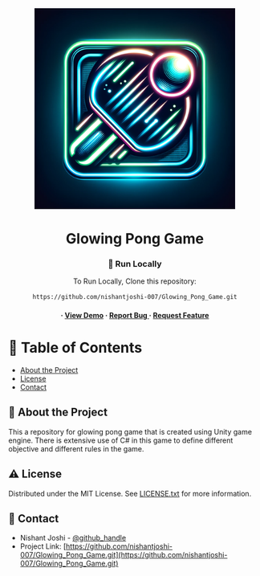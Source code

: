 <div align='center'>

<img src=logo.png alt="logo" width=400 height=400 />

<h1>Glowing Pong Game</h1>

### :running: Run Locally

To Run Locally, Clone this repository:

```bash
https://github.com/nishantjoshi-007/Glowing_Pong_Game.git
```

<h4> <span> · </span> <a href=https://nishantjoshi-007.github.io/Glowing_Pong_Game/>View Demo</a> <span> · </span> <a href="https://github.com/nishantjoshi-007/Glowing_Pong_Game/issues"> Report Bug </a> <span> · </span> <a href="https://github.com/nishantjoshi-007/Glowing_Pong_Game/issues"> Request Feature </a> </h4>


</div>

# :notebook_with_decorative_cover: Table of Contents

- [About the Project](#star2-about-the-project)
- [License](#warning-license)
- [Contact](#handshake-contact)


## :star2: About the Project
<p>This a repository for glowing pong game that is created using Unity game engine. There is extensive use of C# in this game to define different objective and different rules in the game.</p>

## :warning: License

Distributed under the MIT License. See <a href=LICENSE>LICENSE.txt</a> for more information.

## :handshake: Contact

- Nishant Joshi - [@github_handle](https://github.com/nishantjoshi-007)
- Project Link: [https://github.com/nishantjoshi-007/Glowing_Pong_Game.git](https://github.com/nishantjoshi-007/Glowing_Pong_Game.git)
